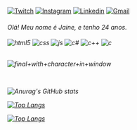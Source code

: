 
[![Twitch](https://img.shields.io/badge/Twitch-9146FF?style=for-the-badge&logo=twitch&logoColor=white)](https://twitch.tv/tiajaii)
[![Instagram](https://img.shields.io/badge/Instagram-E4405F?style=for-the-badge&logo=instagram&logoColor=white)](https://instagram.com/tiajaii)
[![Linkedin](https://img.shields.io/badge/LinkedIn-0077B5?style=for-the-badge&logo=linkedin&logoColor=white)](https://www.linkedin.com/in/ja%C3%ADne-sena-611927175/)
[![Gmail](https://img.shields.io/badge/Gmail-D14836?style=for-the-badge&logo=gmail&logoColor=white)](https://mailto:jainesena0@gmail.com/)



<h6> Olá! Meu nome é Jaine, e tenho 24 anos.<br>
  <br/>


<div style="display: inline_block">
  <img align="center" alt="html5" src="https://img.shields.io/badge/HTML5-E34F26?style=for-the-badge&logo=html5&logoColor=white" />
  <img align="center" alt="css" src="https://img.shields.io/badge/CSS-239120?&style=for-the-badge&logo=css3&logoColor=white" />
  <img align="center" alt="js" src="https://img.shields.io/badge/JavaScript-F7DF1E?style=for-the-badge&logo=javascript&logoColor=black" />
  <img align="center" alt="c#" src="https://img.shields.io/badge/C%23-239120?style=for-the-badge&logo=c-sharp&logoColor=white" />
  <img align="center" alt="c++" src="https://img.shields.io/badge/C%2B%2B-00599C?style=for-the-badge&logo=c%2B%2B&logoColor=white" />
  <img align="center" alt="c" src="https://img.shields.io/badge/C-00599C?style=for-the-badge&logo=c&logoColor=white" />
 
  
</div>


<br>

![final+with+character+in+window](https://github.com/JaineSena/JaineSena/assets/121972347/0d3ebe74-642e-4080-87cc-e4dcad57925c)


 <br/>
 
 
 ![Anurag's GitHub stats](https://github-readme-stats.vercel.app/api?username=JaineSena&show_icons=true&theme=tokyonight)
 
 [![Top Langs](https://github-readme-stats.vercel.app/api/top-langs/?username=JaineSena&layout=compact)](https://github.com/anuraghazra/github-readme-stats)

 [![Top Langs](https://github-readme-stats.vercel.app/api/top-langs/?username=JaineSena&hide_progress=true)](https://github.com/anuraghazra/github-readme-stats)
